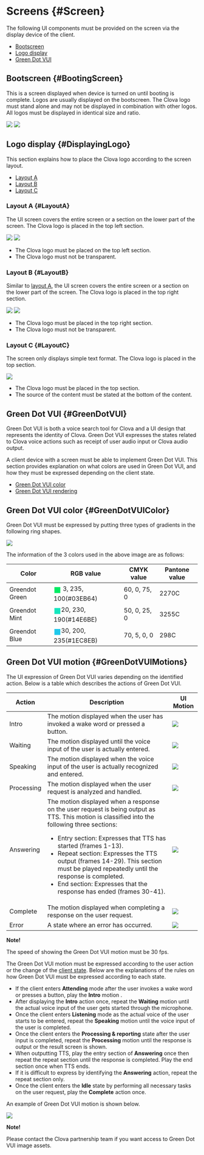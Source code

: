 # Screens {#Screen}

The following UI components must be provided on the screen via the display device of the client.

* [Bootscreen](#BootingScreen)
* [Logo display](#DisplayingLogo)
* [Green Dot VUI](#GreenDotVUI)

## Bootscreen {#BootingScreen}

This is a screen displayed when device is turned on until booting is complete. Logos are usually displayed on the bootscreen. The Clova logo must stand alone and may not be displayed in combination with other logos. All logos must be displayed in identical size and ratio.

![](/Design/Assets/Images/Clova-Client-Partner_Logo_on_Loading_Screen.png) ![](/Design/Assets/Images/Clova-Client-Clova_Logo_on_Loading_Screen.png)

## Logo display {#DisplayingLogo}

This section explains how to place the Clova logo according to the screen layout.

* [Layout A](#LayoutA)
* [Layout B](#LayoutB)
* [Layout C](#LayoutC)

### Layout A {#LayoutA}

The UI screen covers the entire screen or a section on the lower part of the screen. The Clova logo is placed in the top left section.

![](/Design/Assets/Images/Clova-Client-Logo_Display-Layout_A-Bottom_Overlay.png) ![](/Design/Assets/Images/Clova-Client-Logo_Display-Layout_A-Full_Screen_Overlay.png)

* The Clova logo must be placed on the top left section.
* The Clova logo must not be transparent.

### Layout B {#LayoutB}

Similar to [layout A](#LayoutA), the UI screen covers the entire screen or a section on the lower part of the screen. The Clova logo is placed in the top right section.

![](/Design/Assets/Images/Clova-Client-Logo_Display-Layout_B-Bottom_Overlay.png) ![](/Design/Assets/Images/Clova-Client-Logo_Display-Layout_B-Full_Screen_Overlay.png)

* The Clova logo must be placed in the top right section.
* The Clova logo must not be transparent.

### Layout C {#LayoutC}

The screen only displays simple text format. The Clova logo is placed in the top section.

![](/Design/Assets/Images/Clova-Client-Logo_Display-Layout_C.png)

* The Clova logo must be placed in the top section.
* The source of the content must be stated at the bottom of the content.


## Green Dot VUI {#GreenDotVUI}

Green Dot VUI is both a voice search tool for Clova and a UI design that represents the identity of Clova. Green Dot VUI expresses the states related to Clova voice actions such as receipt of user audio input or Clova audio output.

A client device with a screen must be able to implement Green Dot VUI. This section provides explanation on what colors are used in Green Dot VUI, and how they must be expressed depending on the client state.

* [Green Dot VUI color](#GreenDotVUIColor)
* [Green Dot VUI rendering](#RenderGreenDotVUI)

## Green Dot VUI color {#GreenDotVUIColor}

Green Dot VUI must be expressed by putting three types of gradients in the following ring shapes.

![](/Design/Assets/Images/Clova-Client-Green_Dot_VUI_Color.png)

The information of the 3 colors used in the above image are as follows:

| Color        | RGB value       | CMYK value     | Pantone value   |
|----------------|-------------|-------------|-------------|
| Greendot Green | <span style="color:#03EB64; font-size:150%; vertical-align:middle;">&#9724;</span> 3, 235, 100(#03EB64) | 60, 0, 75, 0   | 2270C |
| Greendot Mint  | <span style="color:#14E6BE; font-size:150%; vertical-align:middle;">&#9724;</span>20, 230, 190(#14E6BE) | 50, 0, 25, 0   | 3255C |
| Greendot Blue  | <span style="color:#1EC8EB; font-size:150%; vertical-align:middle;">&#9724;</span>30, 200, 235(#1EC8EB) | 70, 5,  0, 0   |  298C |


## Green Dot VUI motion {#GreenDotVUIMotions}

The UI expression of Green Dot VUI varies depending on the identified action. Below is a table which describes the actions of Green Dot VUI.

| Action        | Description                           | UI Motion |
|----------------|-------------------------------|---------------|
| Intro          | The motion displayed when the user has invoked a wake word or pressed a button.         | ![](/Design/Assets/Images/Clova-Client-Green_Dot_VUI_Intro.gif)      |
| Waiting        | The motion displayed until the voice input of the user is actually entered.         | ![](/Design/Assets/Images/Clova-Client-Green_Dot_VUI_Waiting.gif)    |
| Speaking      | The motion displayed when the voice input of the user is actually recognized and entered. | ![](/Design/Assets/Images/Clova-Client-Green_Dot_VUI_Speaking.gif)    |
| Processing | The motion displayed when the user request is analyzed and handled.       | ![](/Design/Assets/Images/Clova-Client-Green_Dot_VUI_Processing.gif) |
| Answering      | The motion displayed when a response on the user request is being output as TTS. This motion is classified into the following three sections:<ul><li>Entry section: Expresses that TTS has started (frames 1-13).</li><li>Repeat section: Expresses the TTS output (frames 14-29). This section must be played repeatedly until the response is completed.</li><li>End section: Expresses that the response has ended (frames 30-41).</li></ul>    | ![](/Design/Assets/Images/Clova-Client-Green_Dot_VUI_Answering.gif)  |
| Complete       | The motion displayed when completing a response on the user request.            | ![](/Design/Assets/Images/Clova-Client-Green_Dot_VUI_Complete.gif)  |
| Error          | A state where an error has occurred.                                       | ![](/Design/Assets/Images/Clova-Client-Green_Dot_VUI_Error.gif)     |

<div class="note">
  <p><strong>Note!</strong></p>
  <p>The speed of showing the Green Dot VUI motion must be 30 fps.</p>
</div>

The Green Dot VUI motion must be expressed according to the user action or the change of the [client state](#ClientStateAndEvent). Below are the explanations of the rules on how Green Dot VUI must be expressed according to each state.

* If the client enters **Attending** mode after the user invokes a wake word or presses a button, play the **Intro** motion .
* After displaying the **Intro** action once, repeat the **Waiting** motion until the actual voice input of the user gets started through the microphone.
* Once the client enters **Listening** mode as the actual voice of the user starts to be entered, repeat the **Speaking** motion until the voice input of the user is completed.
* Once the client enters the **Processing & reporting** state after the user input is completed, repeat the **Processing** motion until the response is output or the result screen is shown.
* When outputting TTS, play the entry section of **Answering** once then repeat the repeat section until the response is completed. Play the end section once when TTS ends.
* If it is difficult to express by identifying the **Answering** action, repeat the repeat section only.
* Once the client enters the **Idle** state by performing all necessary tasks on the user request, play the **Complete** action once.

An example of Green Dot VUI motion is shown below.

![](/Design/Assets/Images/Clova-Client-Green_Dot_VUI_Example.gif)

<div class="note">
  <p><strong>Note!</strong></p>
  <p>Please contact the Clova partnership team if you want access to Green Dot VUI image assets.</p>
</div>
